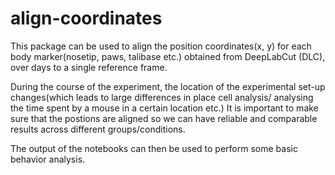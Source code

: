 # align-coordinates

This package can be used to align the position coordinates(x, y) for each body marker(nosetip, paws, talibase etc.) obtained from DeepLabCut (DLC), over days to a single reference frame.

During the course of the experiment, the location of the experimental set-up changes(which leads to large differences in place cell analysis/ analysing the time spent by a mouse in a certain location etc.) It is important to make sure that the postions are aligned so we can have reliable and comparable results across different groups/conditions.

The output of the notebooks can then be used to perform some basic behavior analysis.
